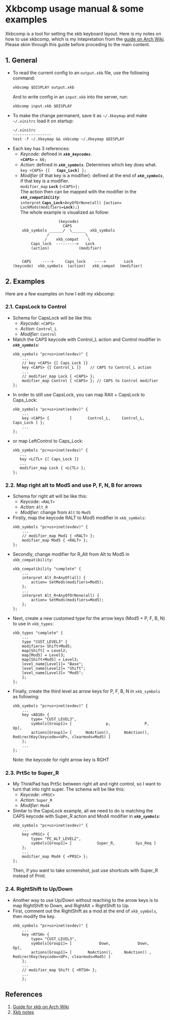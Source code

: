 # Xkbcomp usage manual & some examples
Xkbcomp is a tool for setting the xkb keyboard layout. Here is my notes on how to use xkbcomp, which is my intepretation from the [guide on Arch Wiki](https://wiki.archlinux.org/title/X_keyboard_extension). Please skim through this guide before proceding to the main content.

## 1. General
- To read the current config to an ```output.xkb``` file, use the following command:
    ```
    xkbcomp $DISPLAY output.xkb
    ```
    And to write config in an ```input.xkb``` into the server, run:
    ```
    xkbcomp input.xkb $DISPLAY
    ```
- To make the change permanent, save it as ```~/.Xkeymap``` and make ```~/.xinitrc``` load it on startup:
    ```
    ~/.xinitrc
    -----------------
    test -f ~/.Xkeymap && xkbcomp ~/.Xkeymap $DISPLAY
    ```
- Each key has 3 references:
    + *Keycode*: defined in ***```xkb_keycodes```***. <br>
        **```<CAPS>```** ```= 66;``` 
    + *Action*: defined in ***```xkb_symbols```***. Determines which key does what.  <br> 
        ```key <CAPS> {[   ```**```Caps_Lock```**```] };```
    + *Modifier* (if that key is a modifier): defined at the end of ***```xkb_symbols```***, if that key is a modifier. <br>
        ```modifier_map``` **```Lock```** ```{<CAPS>};``` <br>
    The action then can be mapped with the modifier in the ***```xkb_compatibility```***: <br>
        ```interpret``` **```Caps_Lock```**```+AnyOfOrNone(all) {action= LockMods(modifiers=```**```Lock```**```);}```<br>
    The whole example is visualized as follow:<br>
    ```
                        (keycode) 
                          CAPS
        xkb_symbols ______/  \______  xkb_symbols
                   /                \
                  /    xkb_compat    \
            Caps_lock  --------->   Lock
            (action)             (modifier)


        CAPS     ---->     Caps_lock    ---->        Lock
    (keycode)  xkb_symbols  (action)   xkb_compat  (modifier)
    ```

## 2. Examples
Here are a few examples on how I edit my xkbcomp:
### 2.1. CapsLock to Control
- Schema for CapsLock will be like this:
    - *Keycode*:  ```<CAPS>```
    - *Action*: ```Control_L```
    - *Modifier*: ```Control``` 
- Match the CAPS keycode with Control_L action and Control modifier in ***```xkb_symbols```***:
    ```
    xkb_symbols "pc+us+inet(evdev)" {
        ...
        // key <CAPS> {[ Caps_Lock ]}    
        key <CAPS> {[ Control_L ]}    // CAPS to Control_L action
        ...
        // modifier_map Lock { <CAPS> };
        modifier_map Control { <CAPS> }; // CAPS to Control modifier
    };
    ```
- In order to still use CapsLock, you can map RAlt + CapsLock to Caps_Lock:
    ```
    xkb_symbols "pc+us+inet(evdev)" {
        ...
        key <CAPS> {         [       Control_L,     Control_L,    Caps_Lock ] };
        ...
    };
    ```
- or map LeftControl to Caps_Lock:
     ```
    xkb_symbols "pc+us+inet(evdev)" {
        ...
        key <LCTL> {[ Caps_Lock ]}    
        ...
        modifier_map Lock { <LCTL> };
    };
    ```
   
### 2.2. Map right alt to Mod5 and use P, F, N, B for arrows
- Schema for right alt will be like this:
    - *Keycode*:  ```<RALT>```
    - *Action*: ```Alt_R```
    - *Modifier*: change from ```Alt``` to ```Mod5```
- Firstly, map the keycode RALT to Mod5 modifier in ```xkb_symbols```:
    ```
    xkb_symbols "pc+us+inet(evdev)" {
        ...
        // modifier_map Mod1 { <RALT> };
        modifier_map Mod5 { <RALT> };
    };
    ```
- Secondly, change modifier for R_Alt from Alt to Mod5 in ```xkb_compatibility```:
    ```
    xkb_compatibility "complete" {
        ...
        interpret Alt_R+AnyOf(all) {
            action= SetMods(modifiers=Mod5);
        };
        ...
        interpret Alt_R+AnyOfOrNone(all) {
            action= SetMods(modifiers=Mod5);
        };
    };
    ```
- Next, create a new customed type for the arrow keys (Mod5 + P, F, B, N) to use in ```xkb_types```:
    ```
    xkb_types "complete" {
        ...
        type "CUST_LEVEL3" {
        modifiers= Shift+Mod5; 
        map[Shift] = Level2;
        map[Mod5] = Level3;
        map[Shift+Mod5] = Level3;
        level_name[Level1]= "Base";
        level_name[Level2]= "Shift";
        level_name[Level3]= "Mod5";
        };
    };
   ```
- Finally, create the third level as arrow keys for P, F, B, N in ```xkb_symbols``` as following:
    ```
    xkb_symbols "pc+us+inet(evdev)" {
        ...
        key <AD10> {
            type= "CUST_LEVEL3",
            symbols[Group1]= [               p,               P,               Up],
            actions[Group1]= [      NoAction(),      NoAction(),   RedirectKey(keycode=<UP>, clearmods=Mod5) ]
        };
        ...
    };
    ```
    Note: the keycode for right arrow key is RGHT
### 2.3. PrtSc to Super_R
- My ThinkPad has PrtSc between right alt and right control, so I want to turn that into right super. The schema will be like this:
    - *Keycode*:  ```<PRSC>```
    - *Action*: ```Super_R```
    - *Modifier*: ```Mod4``` 
- Similar to the CapsLock example, all we need to do is matching the CAPS keycode with Super_R action and Mod4 modifier in ***```xkb_symbols```***:
    ```
    xkb_symbols "pc+us+inet(evdev)" {
        ...
        key <PRSC> {
            type= "PC_ALT_LEVEL2",
            symbols[Group1]= [           Super_R,         Sys_Req ]
        };
        ...
        modifier_map Mod4 { <PRSC> };
    };
    ```
    Then, if you want to take screenshot, just use shortcuts with Super_R instead of Print.
### 2.4. RightShift to Up/Down
- Another way to use Up/Down without reaching to the arrow keys is to map RightShift to Down, and RightAlt + RightShift to Up.
- First, comment out the RightShift as a mod at the end of `xkb_symbols`, then modify the key.
    ```
    xkb_symbols "pc+us+inet(evdev)" {
        ...
        key <RTSH> {         
            type= "CUST_LEVEL3",
            symbols[Group1]= [            Down,            Down,            Up],
            actions[Group1]= [       NoAction(),     NoAction() ,  RedirectKey(keycode=<UP>, clearmods=Mod5) ]
        };
        ...
        // modifier_map Shift { <RTSH> };
        ...
        };
    ```
## References
1. [Guide for xkb on Arch Wiki](https://wiki.archlinux.org/title/X_keyboard_extension)
2. [Xkb notes](https://www.charvolant.org/doug/xkb/html/node5.html#SECTION00052000000000000000)